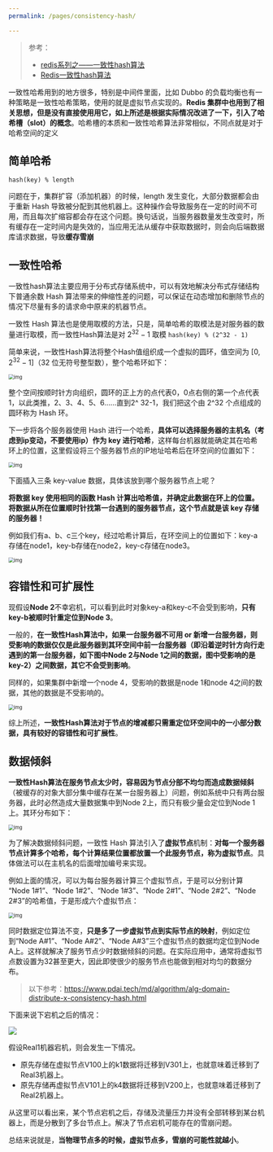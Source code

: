 ```yaml
---
permalink: /pages/consistency-hash/

---
```



> 参考：
>
> - [redis系列之——一致性hash算法](https://zhuanlan.zhihu.com/p/179266232)
> - [Redis一致性hash算法](https://www.jianshu.com/p/ae4139bdbbc4?u_atoken=6debf5c7-cd7e-4335-aee7-13a8a0cda4eb&u_asession=01OJXoAelymdwDrul_ECojd23aZQH3yv1Q4MTaxEFsnZkXFRedD_c4UCCvCh8DYxjoX0KNBwm7Lovlpxjd_P_q4JsKWYrT3W_NKPr8w6oU7K_aJvZrYOrzvafQFYsk-7rNPpcarp92QKzyJKyYjREPlmBkFo3NEHBv0PZUm6pbxQU&u_asig=05tHaCXnN_m0k5f1xXCnJ12SOX47txjQEBxvGb3sJJjYoEKbz-IQFzq9K10F0W-D9aq0gHyygE-iQ6vL0pb_zkl5RcP9N9R4O0mJxaOnWSa2k0go4I5bXlGdF8lhU0ootk5dijv-urOP3XAjzBO04APEVEbjXKlh0pf165lGvsif_9JS7q8ZD7Xtz2Ly-b0kmuyAKRFSVJkkdwVUnyHAIJzScUZG8XURcP0pPBJ0GCNkrz_pPf1PlEnFbUXyJx9JkHWPRPQyB_SKrj-61LB_f61u3h9VXwMyh6PgyDIVSG1W8vsEEviB5JZsvT3XX072JAnnfigo6gvybXhopmdXmQQEgXI8AV-so0jrscDk4wG21-LrPxhc7FnS7-li6R3rogmWspDxyAEEo4kbsryBKb9Q&u_aref=D5R%2FlvLGi7tj86CMVpHHxNK9AYM%3D)

一致性哈希用到的地方很多，特别是中间件里面，比如 Dubbo 的负载均衡也有一种策略是一致性哈希策略，使用的就是虚拟节点实现的。**Redis 集群中也用到了相关思想，但是没有直接使用用它，如上所述是根据实际情况改进了一下，引入了哈希槽（slot）的概念**。哈希槽的本质和一致性哈希算法非常相似，不同点就是对于哈希空间的定义

## 简单哈希

`hash(key) % length`

问题在于，集群扩容（添加机器）的时候，length 发生变化，大部分数据都会由于重新 Hash 导致被分配到其他机器上。这种操作会导致服务在一定的时间不可用，而且每次扩缩容都会存在这个问题。换句话说，当服务器数量发生改变时，所有缓存在一定时间内是失效的，当应用无法从缓存中获取数据时，则会向后端数据库请求数据，导致**缓存雪崩**

## 一致性哈希

一致性hash算法主要应用于分布式存储系统中，可以有效地解决分布式存储结构下普通余数 Hash 算法带来的伸缩性差的问题，可以保证在动态增加和删除节点的情况下尽量有多的请求命中原来的机器节点。

一致性 Hash 算法也是使用取模的方法，只是，简单哈希的取模法是对服务器的数量进行取模，而一致性Hash算法是对 $2^ {32}-1$ 取模 `hash(key) % (2^32 - 1)`

简单来说，一致性Hash算法将整个Hash值组织成一个虚拟的圆环，值空间为 $[0 , 2^{32}-1]$（32 位无符号整型数），整个哈希环如下：

<img src="https://pic1.zhimg.com/80/v2-c92c94797e46f1bf24affcbfe3aff4e8_1440w.jpg" alt="img" style="zoom: 67%;" />

整个空间按顺时针方向组织，圆环的正上方的点代表0，0点右侧的第一个点代表1，以此类推，2、3、4、5、6……直到2^ 32-1，我们把这个由 2^32 个点组成的圆环称为 Hash 环。

下一步将各个服务器使用 Hash 进行一个哈希，**具体可以选择服务器的主机名（考虑到ip变动，不要使用ip）作为 key 进行哈希**，这样每台机器就能确定其在哈希环上的位置，这里假设将三个服务器节点的IP地址哈希后在环空间的位置如下：

<img src="https://pic1.zhimg.com/80/v2-158b0f541a3c09806a0e2180011be924_1440w.jpg" alt="img" style="zoom:67%;" />

下面插入三条 key-value 数据，具体该放到哪个服务器节点上呢？

**将数据 key 使用相同的函数 Hash 计算出哈希值，并确定此数据在环上的位置。将数据从所在位置顺时针找第一台遇到的服务器节点，这个节点就是该 key 存储的服务器！**

例如我们有a、b、c三个key，经过哈希计算后，在环空间上的位置如下：key-a存储在node1，key-b存储在node2，key-c存储在node3。

<img src="https://pic1.zhimg.com/80/v2-adc9e2114f3c426cec275e35b11f7380_1440w.jpg" alt="img" style="zoom:67%;" />

## 容错性和可扩展性

现假设**Node 2**不幸宕机，可以看到此时对象key-a和key-c不会受到影响，**只有key-b被顺时针重定位到Node 3**。

一般的，**在一致性Hash算法中，如果一台服务器不可用 or 新增一台服务器，则受影响的数据仅仅是此服务器到其环空间中前一台服务器（即沿着逆时针方向行走遇到的第一台服务器，如下图中Node 2与Node 1之间的数据，图中受影响的是key-2）之间数据，其它不会受到影响**。

同样的，如果集群中新增一个node 4，受影响的数据是node 1和node 4之间的数据，其他的数据是不受影响的。

<img src="https://pic2.zhimg.com/80/v2-5bf04a2870c9a777c24a0fa9e3bf1b39_1440w.jpg" alt="img" style="zoom:67%;" />

综上所述，**一致性Hash算法对于节点的增减都只需重定位环空间中的一小部分数据，具有较好的容错性和可扩展性**。

## 数据倾斜

**一致性Hash算法在服务节点太少时，容易因为节点分部不均匀而造成数据倾斜**（被缓存的对象大部分集中缓存在某一台服务器上）问题，例如系统中只有两台服务器，此时必然造成大量数据集中到Node 2上，而只有极少量会定位到Node 1上。其环分布如下：

<img src="https://pic4.zhimg.com/80/v2-b12da674c0c91c0e73c2f0ab6f7f13ef_1440w.jpg" alt="img" style="zoom:67%;" />

为了解决数据倾斜问题，一致性 Hash 算法引入了**虚拟节点**机制：**对每一个服务器节点计算多个哈希，每个计算结果位置都放置一个此服务节点，称为虚拟节点**。具体做法可以在主机名的后面增加编号来实现。

例如上面的情况，可以为每台服务器计算三个虚拟节点，于是可以分别计算 “Node 1#1”、“Node 1#2”、“Node 1#3”、“Node 2#1”、“Node 2#2”、“Node 2#3”的哈希值，于是形成六个虚拟节点：

<img src="https://pic2.zhimg.com/80/v2-5af08ddb812550d3284cd54c71c7fa19_1440w.jpg" alt="img" style="zoom:67%;" />

同时数据定位算法不变，**只是多了一步虚拟节点到实际节点的映射**，例如定位到“Node A#1”、“Node A#2”、“Node A#3”三个虚拟节点的数据均定位到Node A上。这样就解决了服务节点少时数据倾斜的问题。在实际应用中，通常将虚拟节点数设置为32甚至更大，因此即使很少的服务节点也能做到相对均匀的数据分布。

> 以下参考：https://www.pdai.tech/md/algorithm/alg-domain-distribute-x-consistency-hash.html

下面来说下宕机之后的情况：

![](https://cs-wiki.oss-cn-shanghai.aliyuncs.com/img/image-20221008114823180.png)

假设Real1机器宕机，则会发生一下情况。

- 原先存储在虚拟节点V100上的k1数据将迁移到V301上，也就意味着迁移到了Real3机器上。
- 原先存储再虚拟节点V101上的k4数据将迁移到V200上，也就意味着迁移到了Real2机器上。

从这里可以看出来，某个节点宕机之后，存储及流量压力并没有全部转移到某台机器上，而是分散到了多台节点上。解决了节点宕机可能存在的雪崩问题。

总结来说就是，**当物理节点多的时候，虚拟节点多，雪崩的可能性就越小**。
